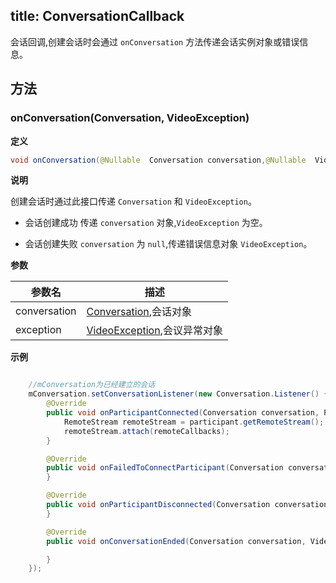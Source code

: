 title: ConversationCallback
---

会话回调,创建会话时会通过 `onConversation` 方法传递会话实例对象或错误信息。

## 方法

### onConversation(Conversation, VideoException) 

**定义**   

```java
void onConversation(@Nullable  Conversation conversation,@Nullable  VideoException exception);
```

**说明**

创建会话时通过此接口传递 `Conversation` 和 `VideoException`。

* 会话创建成功 传递 `conversation` 对象,`VideoException` 为空。

* 会话创建失败 `conversation` 为 `null`,传递错误信息对象 `VideoException`。

**参数**

| 参数名 | 描述 |
|---|---|
|conversation|[Conversation](/api/video/android/conversation.html),会话对象|
|exception|[VideoException](/api/video/android/video-exception.html),会议异常对象|

**示例**

```java

	//mConversation为已经建立的会话
	mConversation.setConversationListener(new Conversation.Listener() {
		@Override
		public void onParticipantConnected(Conversation conversation, Participant participant) {
			RemoteStream remoteStream = participant.getRemoteStream();
			remoteStream.attach(remoteCallbacks);
		}

		@Override
		public void onFailedToConnectParticipant(Conversation conversation, Participant participant,VideoException exception) {
		}

		@Override
		public void onParticipantDisconnected(Conversation conversation, Participant participant) {
		}

		@Override
		public void onConversationEnded(Conversation conversation, VideoException exception) {

		}
    });

```
